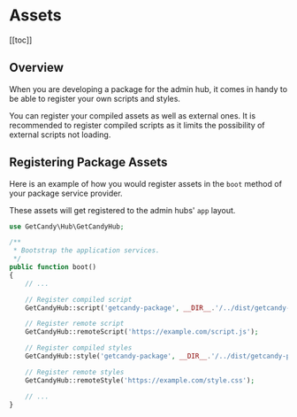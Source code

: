 # Assets

[[toc]]

## Overview

When you are developing a package for the admin hub, it comes in handy to be able to register your own scripts and styles.

You can register your compiled assets as well as external ones. 
It is recommended to register compiled scripts as it limits the possibility of external scripts not loading.

## Registering Package Assets

Here is an example of how you would register assets in the `boot` method of your package service provider.

These assets will get registered to the admin hubs' `app` layout.

```php
use GetCandy\Hub\GetCandyHub;

/**
 * Bootstrap the application services.
 */
public function boot()
{
    // ...

    // Register compiled script
    GetCandyHub::script('getcandy-package', __DIR__.'/../dist/getcandy-package.js');

    // Register remote script
    GetCandyHub::remoteScript('https://example.com/script.js');

    // Register compiled styles
    GetCandyHub::style('getcandy-package', __DIR__.'/../dist/getcandy-package.css');

    // Register remote styles
    GetCandyHub::remoteStyle('https://example.com/style.css');

    // ...
}

```
